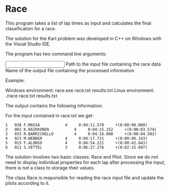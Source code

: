 # Race
This program takes a list of lap times as input and calculates the final classification for a race.

The solution for the Kart problem was developed in C++ on Windows with the Visual Studio IDE.

The program has two command line arguments:

<input> Path to the input file containing the race data
<output> Name of the output file containing the processed information

Example:

Windows environment: race.exe race.txt results.txt
Linux environment: ./race race.txt results.txt

The output contains the following information: <pilot final position> <pilot id> <pilot name> <laps completed> <total time for the race> <how much time the pilot spent to reach the end after the winner>

For the input contained in race.txt we get:

```
1	038	F.MASSA 	      4     0:04:11.578	    +(0:00:00.000) 
2	002	K.RAIKKONEN   	      4     0:04:15.152	    +(0:00:03.574)
3	033	R.BARRICHELLO         4     0:04:16.080	    +(0:00:04.502)
4	023	M.WEBBER 	      4     0:04:17.721	    +(0:00:06.143)
5	015	F.ALONSO 	      4     0:04:54.221	    +(0:00:42.643)
6	011	S.VETTEL 	      3     0:06:27.276	    +(0:02:15.697)
```

The solution involves two basic classes: Race and Pilot. Since we do not need to display individual properties for each lap after processing the input, there is not a class to storage their values.

The class Race is responsible for reading the race input file and update the pilots according to it.
